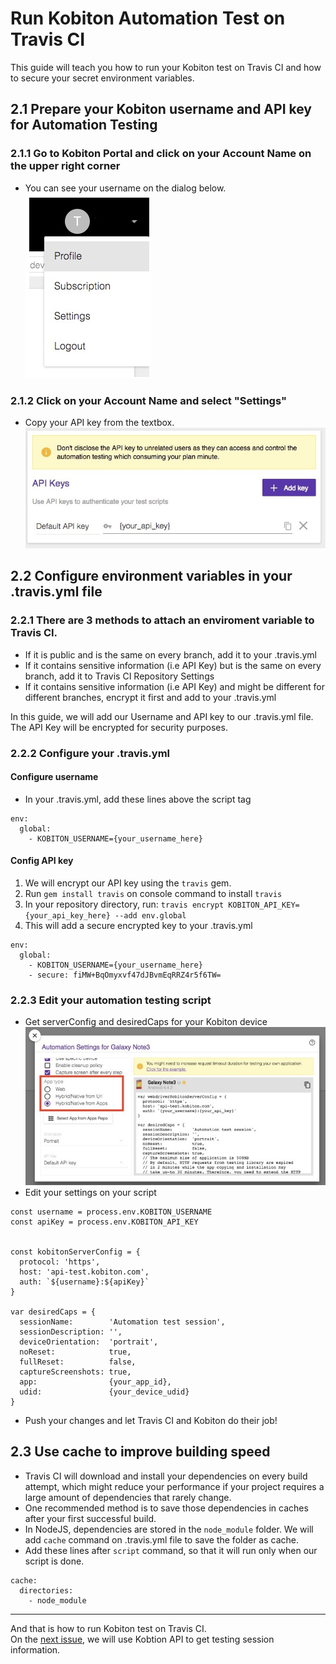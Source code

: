 # Run Kobiton Automation Test on Travis CI
This guide will teach you how to run your Kobiton test on Travis CI and how to secure your secret environment variables.

## 2.1 Prepare your Kobiton username and API key for Automation Testing
### 2.1.1 Go to Kobiton Portal and click on your Account Name on the upper right corner
  - You can see your username on the dialog below.
![](assets/2_kobiton_username.jpg)
### 2.1.2 Click on your Account Name and select "Settings"
  - Copy your API key from the textbox.
![](assets/2_kobiton_apikey.jpg)

## 2.2 Configure environment variables in your .travis.yml file
### 2.2.1 There are 3 methods to attach an enviroment variable to Travis CI.
  - If it is public and is the same on every branch, add it to your .travis.yml
  - If it contains sensitive information (i.e API Key) but is the same on every branch, add it to Travis CI Repository Settings
  - If it contains sensitive information (i.e API Key) and might be different for different branches, encrypt it first and add to your .travis.yml

In this guide, we will add our Username and API key to our .travis.yml file. The API Key will be encrypted for security purposes.

### 2.2.2 Configure your .travis.yml 
#### Configure username 
- In your .travis.yml, add these lines above the script tag
~~~
env:
  global:
    - KOBITON_USERNAME={your_username_here}
~~~

#### Config API key
1. We will encrypt our API key using the `travis` gem.
2. Run `gem install travis` on console command to install `travis`
3. In your repository directory, run:
`travis encrypt KOBITON_API_KEY={your_api_key_here} --add env.global`
4. This will add a secure encrypted key to your .travis.yml

~~~
env:
  global:
    - KOBITON_USERNAME={your_username_here}
    - secure: fiMW+BqOmyxvf47dJBvmEqRRZ4r5f6TW=
~~~

### 2.2.3 Edit your automation testing script
- Get serverConfig and desiredCaps for your Kobiton device
![](assets/2_kobiton_device.jpg)
- Edit your settings on your script
~~~
const username = process.env.KOBITON_USERNAME
const apiKey = process.env.KOBITON_API_KEY


const kobitonServerConfig = {
  protocol: 'https',
  host: 'api-test.kobiton.com',
  auth: `${username}:${apiKey}`
}

var desiredCaps = {
  sessionName:        'Automation test session',
  sessionDescription: '', 
  deviceOrientation:  'portrait',  
  noReset:            true,
  fullReset:          false, 
  captureScreenshots: true,
  app:                {your_app_id}, 
  udid:               {your_device_udid}
}
~~~

- Push your changes and let Travis CI and Kobiton do their job!

## 2.3 Use cache to improve building speed
- Travis CI will download and install your dependencies on every build attempt, which might reduce your performance if your project requires a large amount of dependencies that rarely change.
- One recommended method is to save those dependencies in caches after your first successful build.
- In NodeJS, dependencies are stored in the `node_module` folder. We will add `cache` command on .travis.yml file to save the folder as cache.
- Add these lines after `script` command, so that it will run only when our script is done.
~~~
cache:
  directories:
    - node_module
~~~

------
And that is how to run Kobiton test on Travis CI.  
On the [next issue](3-get-session-info.md), we will use Kobtion API to get testing session information.

